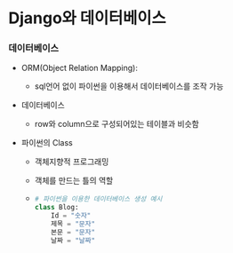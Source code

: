 # Django와 데이터베이스

### 데이터베이스

* ORM(Object Relation Mapping): 

  * sql언어 없이 파이썬을 이용해서 데이터베이스를 조작 가능

* 데이터베이스

  * row와 column으로 구성되어있는 테이블과 비슷함

* 파이썬의 Class

  * 객체지향적 프로그래밍

  * 객체를 만드는 틀의 역할

  * ```python
    # 파이썬을 이용한 데이터베이스 생성 예시
    class Blog:
        Id = "숫자"
        제목 = "문자"
        본문 = "문자"
        날짜 = "날짜"
    ```













